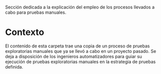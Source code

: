 Sección dedicada a la explicación del empleo de los procesos llevados a cabo para pruebas manuales.

# Contexto

El contenido de esta carpeta trae una copia de un proceso de pruebas exploratorias manuales que ya se llevó a cabo en un proyecto pasado. Se deja a disposición de los ingenieros automatizadores para guiar su ejecución de pruebas exploratorias manuales en la estrategia de pruebas definida.
